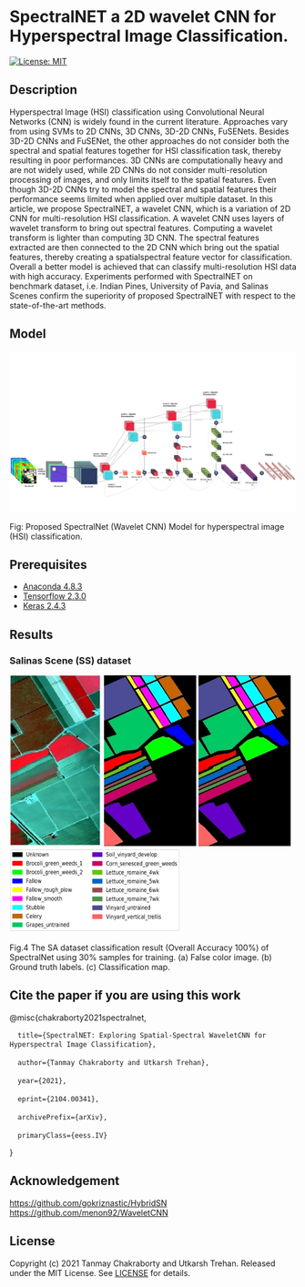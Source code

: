 # SpectralNET a 2D wavelet CNN for Hyperspectral Image Classification.
[![License: MIT](https://img.shields.io/badge/License-MIT-yellow.svg)](https://opensource.org/licenses/MIT)

## Description
Hyperspectral Image (HSI) classification using Convolutional
Neural Networks (CNN) is widely found in the current
literature. Approaches vary from using SVMs to 2D CNNs,
3D CNNs, 3D-2D CNNs, FuSENets. Besides 3D-2D CNNs and
FuSENet, the other approaches do not consider both the spectral
and spatial features together for HSI classification task, thereby
resulting in poor performances. 3D CNNs are computationally
heavy and are not widely used, while 2D CNNs do not consider
multi-resolution processing of images, and only limits itself to
the spatial features. Even though 3D-2D CNNs try to model the
spectral and spatial features their performance seems limited
when applied over multiple dataset. In this article, we propose
SpectralNET, a wavelet CNN, which is a variation of 2D CNN
for multi-resolution HSI classification. A wavelet CNN uses layers
of wavelet transform to bring out spectral features. Computing
a wavelet transform is lighter than computing 3D CNN. The
spectral features extracted are then connected to the 2D CNN
which bring out the spatial features, thereby creating a spatialspectral
feature vector for classification. Overall a better model
is achieved that can classify multi-resolution HSI data with
high accuracy. Experiments performed with SpectralNET on
benchmark dataset, i.e. Indian Pines, University of Pavia, and
Salinas Scenes confirm the superiority of proposed SpectralNET
with respect to the state-of-the-art methods.


## Model

<img src="figure/Architecture.svg"/>

Fig: Proposed SpectralNet (Wavelet CNN) Model for hyperspectral image (HSI) classification.

## Prerequisites

- [Anaconda 4.8.3](https://www.anaconda.com/download/#linux)
- [Tensorflow 2.3.0](https://github.com/tensorflow/tensorflow/tree/r2.4)
- [Keras 2.4.3](https://github.com/fchollet/keras)

## Results

### Salinas Scene (SS) dataset

<img src="figure/SA-FC.jpg"/> <img src="figure/SA-GT.jpg"/> <img src="figure/SA-Pr.jpg"/> <img src="figure/SA_legend.jpg" width="300" height="150"/>

Fig.4  The SA dataset classification result (Overall Accuracy 100%) of SpectralNet using 30% samples for training. (a) False color image. (b) Ground truth labels. (c) Classification map.

## Cite the paper if you are using this work

@misc{chakraborty2021spectralnet,

      title={SpectralNET: Exploring Spatial-Spectral WaveletCNN for Hyperspectral Image Classification}, 
      
      author={Tanmay Chakraborty and Utkarsh Trehan},
      
      year={2021},
      
      eprint={2104.00341},
      
      archivePrefix={arXiv},
      
      primaryClass={eess.IV}
      
}

## Acknowledgement
https://github.com/gokriznastic/HybridSN  
https://github.com/menon92/WaveletCNN


## License

Copyright (c) 2021 Tanmay Chakraborty and Utkarsh Trehan. Released under the MIT License. See [LICENSE](LICENSE) for details.
